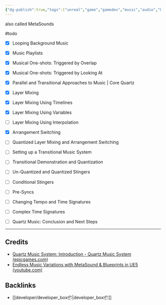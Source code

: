 ```yaml
---
{"dg-publish":true,"tags":["unreal","game","gamedev","music","audio","UE5"],"permalink":"/developer/UnrealEngine/Quartz MetaSounds Music Implementation for Unreal Engine/","dgPassFrontmatter":true}
---
```


also called MetaSounds

#todo 
- [x] Looping Background Music
- [x] Music Playlists
- [x] Musical One-shots: Triggered by Overlap
- [x] Musical One-shots: Triggered by Looking At
- [x] Parallel and Transitional Approaches to Music | Core Quartz
- [x] Layer Mixing
- [x] Layer Mixing Using Timelines
- [x] Layer Mixing Using Variables
- [ ] Layer Mixing Using Interpolation
- [x] Arrangement Switching
- [ ] Quantized Layer Mixing and Arrangement Switching
- [ ] Setting up a Transitional Music System
- [ ] Transitional Demonstration and Quantization
- [ ] Un-Quantized and Quantized Stingers
- [ ] Conditional Stingers
- [ ] Pre-Syncs
- [ ] Changing Tempo and Time Signatures
- [ ] Complex Time Signatures
- [ ] Quartz Music: Conclusion and Next Steps


---
## Credits
- [Quartz Music System: Introduction - Quartz Music System (epicgames.com) ](https://dev.epicgames.com/community/learning/courses/XAw/unreal-engine-quartz-music-system/EbdY/unreal-engine-quartz-music-system-introduction)
- [Endless Music Variations with MetaSound & Blueprints in UE5 (youtube.com)](https://www.youtube.com/watch?v=ZzJVxxDn_f4)
## Backlinks
- [[developer/developer_box📦\|developer_box📦]]